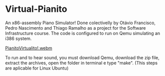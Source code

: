# Virtual-Pianito

An x86-assembly Piano Simulator! Done colectivelly by Otávio Francisco, Pedro Nascimento and Thiago Ramalho as a project for the Software Infrastructure course. The code is configured to run on Qemu simulating an i386 system.

[PianitoVirtualito!.webm](https://user-images.githubusercontent.com/105547941/185487358-68fe6aa2-b5dd-4376-b97f-85190fbc1336.webm)

To run and to hear sound, you must download Qemu, download the zip file, extract the archives, open the folder in terminal e type "make". (This steps are aplicable for Linux Ubuntu)
